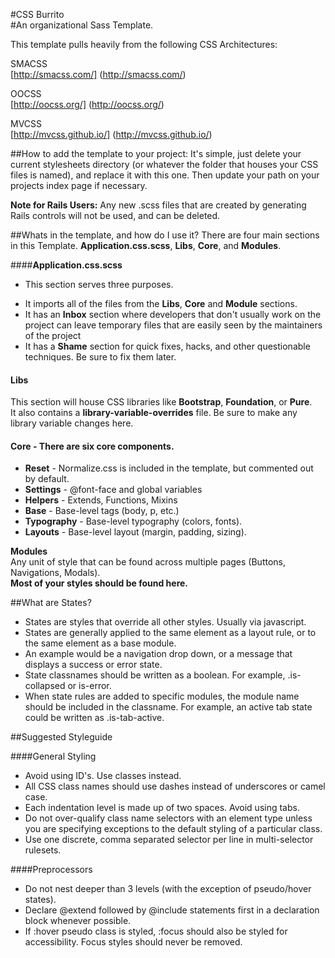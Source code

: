 #CSS Burrito  
#An organizational Sass Template. 

This template pulls heavily from the following CSS Architectures:  

SMACSS  
[http://smacss.com/] (http://smacss.com/)

OOCSS  
[http://oocss.org/] (http://oocss.org/)

MVCSS  
[http://mvcss.github.io/] (http://mvcss.github.io/)

##How to add the template to your project:
It's simple, just delete your current stylesheets directory (or whatever the folder that houses your CSS files is named), and replace it with this one.  Then update your path on your projects index page if necessary.

**Note for Rails Users:** 
Any new .scss files that are created by generating Rails controls will not be used, and can be deleted.

##Whats in the template, and how do I use it?
There are four main sections in this Template.  **Application.css.scss**, **Libs**, **Core**, and **Modules**.

####**Application.css.scss**
- This section serves three purposes.  
* It imports all of the files from the **Libs**, **Core** and **Module** sections.  
* It has an **Inbox** section where developers that don't usually work on the project can leave temporary files that are easily seen by the maintainers of the project
* It has a **Shame** section for quick fixes, hacks, and other questionable techniques.  Be sure to fix them later.

#### **Libs**
This section will house CSS libraries like **Bootstrap**, **Foundation**, or **Pure**.  
It also contains a **library-variable-overrides** file.  Be sure to make any library variable changes here.
  
#### **Core** -  There are six core components.
* **Reset** - Normalize.css is included in the template, but commented out by default.
* **Settings** - @font-face and global variables
* **Helpers** - Extends, Functions, Mixins
* **Base** - Base-level tags (body, p, etc.)
* **Typography** - Base-level typography (colors, fonts).
* **Layouts** - Base-level layout (margin, padding, sizing).  

**Modules**  
Any unit of style that can be found across multiple pages (Buttons, Navigations, Modals).  
**Most of your styles should be found here.**  

##What are States?
* States are styles that override all other styles.  Usually via javascript.  
* States are generally applied to the same element as a layout rule, or to the same element as a base module.
* An example would be a navigation drop down, or a message that displays a success or error state. 
* State classnames should be written as a boolean.  For example, .is-collapsed or is-error.
* When state rules are added to specific modules, the module name should be included in the classname.  For example, an active tab state could be written as .is-tab-active.

##Suggested Styleguide

####General Styling  
* Avoid using ID's.  Use classes instead.
* All CSS class names should use dashes instead of underscores or camel case.
* Each indentation level is made up of two spaces. Avoid using tabs.
* Do not over-qualify class name selectors with an element type unless you are specifying exceptions to the default styling of a particular class.
* Use one discrete, comma separated selector per line in multi-selector rulesets.

####Preprocessors 
* Do not nest deeper than 3 levels (with the exception of pseudo/hover states).
* Declare @extend followed by @include statements first in a declaration block whenever possible.
* If :hover pseudo class is styled, :focus should also be styled for accessibility. Focus styles should never be removed.
